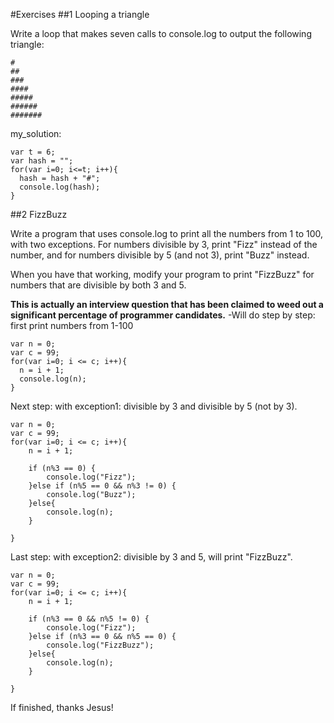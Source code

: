 #Exercises
##1 Looping a triangle

Write a loop that makes seven calls to console.log to output the following triangle:
```
#
##
###
####
#####
######
#######
```
my_solution:
```
var t = 6;
var hash = "";
for(var i=0; i<=t; i++){
  hash = hash + "#";
  console.log(hash);
}
```
##2 FizzBuzz

Write a program that uses console.log to print all the numbers from 1 to 100, with two exceptions. For numbers divisible by 3, print "Fizz" instead of the number, and for numbers divisible by 5 (and not 3), print "Buzz" instead.

When you have that working, modify your program to print "FizzBuzz" for numbers that are divisible by both 3 and 5.

**This is actually an interview question that has been claimed to weed out a significant percentage of programmer candidates.**
-Will do step by step: first print numbers from 1-100
```
var n = 0;
var c = 99;
for(var i=0; i <= c; i++){
  n = i + 1;
  console.log(n);
}
```
Next step: with exception1: divisible by 3 and divisible by 5 (not by 3).
```
var n = 0;
var c = 99;
for(var i=0; i <= c; i++){
  	n = i + 1;

	if (n%3 == 0) {
		console.log("Fizz");
	}else if (n%5 == 0 && n%3 != 0) {
		console.log("Buzz");
	}else{
		console.log(n);
	}

}
```
Last step: with exception2: divisible by 3 and 5, will print "FizzBuzz".
```
var n = 0;
var c = 99;
for(var i=0; i <= c; i++){
  	n = i + 1;

	if (n%3 == 0 && n%5 != 0) {
		console.log("Fizz");
	}else if (n%3 == 0 && n%5 == 0) {
		console.log("FizzBuzz");
	}else{
		console.log(n);
	}

}
```
If finished, thanks Jesus!
